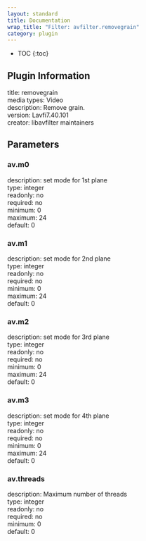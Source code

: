 ```yaml
---
layout: standard
title: Documentation
wrap_title: "Filter: avfilter.removegrain"
category: plugin
---
```

* TOC
{:toc}

## Plugin Information

title: removegrain  
media types:
Video  
description: Remove grain.  
version: Lavfi7.40.101  
creator: libavfilter maintainers  

## Parameters

### av.m0

  
description:
set mode for 1st plane  
type: integer  
readonly: no  
required: no  
minimum: 0  
maximum: 24  
default: 0  

### av.m1

  
description:
set mode for 2nd plane  
type: integer  
readonly: no  
required: no  
minimum: 0  
maximum: 24  
default: 0  

### av.m2

  
description:
set mode for 3rd plane  
type: integer  
readonly: no  
required: no  
minimum: 0  
maximum: 24  
default: 0  

### av.m3

  
description:
set mode for 4th plane  
type: integer  
readonly: no  
required: no  
minimum: 0  
maximum: 24  
default: 0  

### av.threads

  
description:
Maximum number of threads  
type: integer  
readonly: no  
required: no  
minimum: 0  
default: 0  

